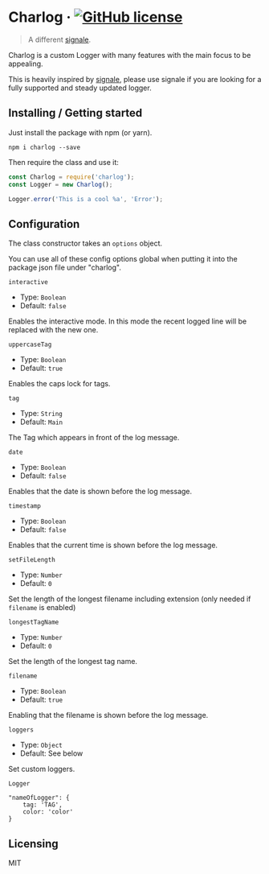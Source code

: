 

# Charlog &middot; [![GitHub license](https://img.shields.io/badge/license-MIT-blue.svg?style=flat-square)](https://github.com/your/your-project/blob/master/LICENSE)
> A different [signale](https://github.com/klauscfhq/signale).

Charlog is a custom Logger with many features with the main focus to be appealing. 

This is heavily inspired by [signale](https://github.com/klauscfhq/signale), please use signale if you are looking for a fully supported and steady updated logger.

## Installing / Getting started

Just install the package with npm (or yarn).

```shell
npm i charlog --save
```

Then require the class and use it:
```js
const Charlog = require('charlog');
const Logger = new Charlog();

Logger.error('This is a cool %a', 'Error');
```

## Configuration

The class constructor takes an ``options`` object.

You can use all of these config options global when putting it into the package json file under "charlog".

``interactive``  
 - Type: ``Boolean``
 - Default: ``false``
 
 Enables the interactive mode. In this mode the recent logged line will be replaced with the new one.
 
 ``uppercaseTag``
- Type: ``Boolean``
- Default: ``true``

Enables the caps lock for tags.

``tag``
- Type: ``String``
- Default: ``Main``

The Tag which appears in front of the log message.

``date``
- Type: ``Boolean``
- Default: ``false``

Enables that the date is shown before the log message.

``timestamp``
- Type: ``Boolean``
- Default: ``false``

Enables that the current time is shown before the log message.

``setFileLength``
- Type: ``Number``
- Default: ``0``

Set the length of the longest filename including extension (only needed if ``filename`` is enabled)

``longestTagName``
- Type: ``Number``
- Default: ``0``

Set the length of the longest tag name.

``filename``
- Type: ``Boolean``
- Default: ``true``

Enabling that the filename is shown before the log message.

``loggers``
- Type: ``Object``
- Default: See below

Set custom loggers.

``Logger``

````
"nameOfLogger": {
    tag: 'TAG',
    color: 'color'
}
````

## Licensing

MIT
